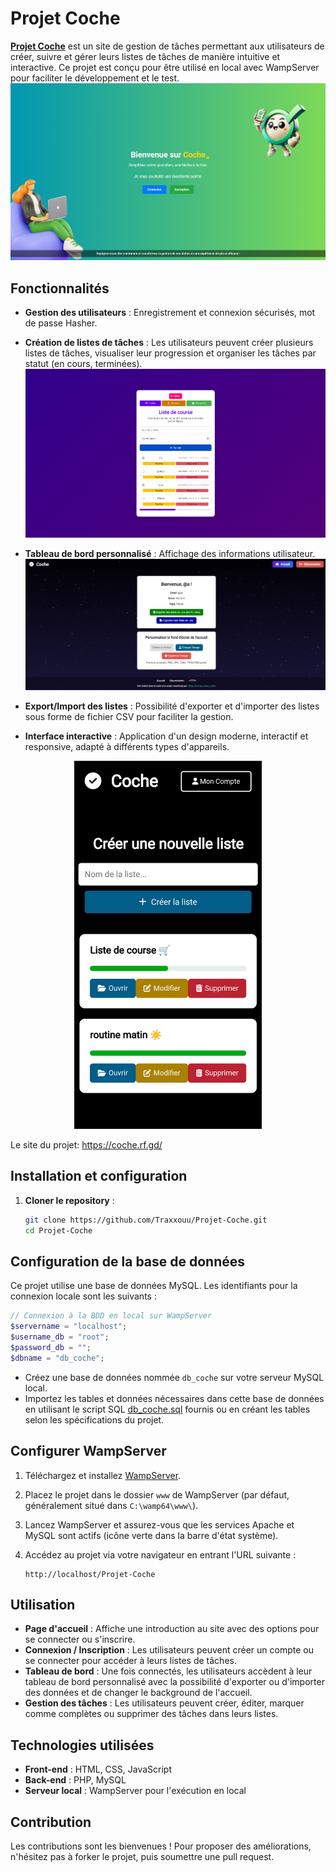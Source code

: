 # Projet Coche

**<a href="https://coche.rf.gd/?i=1">Projet Coche</a>** est un site de gestion de tâches permettant aux utilisateurs de créer, suivre et gérer leurs listes de tâches de manière intuitive et interactive. Ce projet est conçu pour être utilisé en local avec WampServer pour faciliter le développement et le test.
![Accueil](https://github.com/Traxxouu/Projet-Coche/blob/main/image/accueil_image.png)

## Fonctionnalités

- **Gestion des utilisateurs** : Enregistrement et connexion sécurisés, mot de passe Hasher.
- **Création de listes de tâches** : Les utilisateurs peuvent créer plusieurs listes de tâches, visualiser leur progression et organiser les tâches par statut (en cours, terminées).
![Liste de tâches](https://github.com/Traxxouu/Projet-Coche/blob/main/image/tache_image.png)

- **Tableau de bord personnalisé** : Affichage des informations utilisateur.
![Tableau de bord](https://github.com/Traxxouu/Projet-Coche/blob/main/image/dashboard_image.png)

- **Export/Import des listes** : Possibilité d'exporter et d'importer des listes sous forme de fichier CSV pour faciliter la gestion.
- **Interface interactive** : Application d'un design moderne, interactif et responsive, adapté à différents types d'appareils.
<p align="center">
  <img src="https://github.com/Traxxouu/Projet-Coche/blob/main/image/vue_mobile_app.jpg" alt="Vue Mobile" width="300"/>
</p>

Le site du projet: https://coche.rf.gd/

## Installation et configuration

1. **Cloner le repository** :

   ```bash
   git clone https://github.com/Traxxouu/Projet-Coche.git
   cd Projet-Coche

## Configuration de la base de données

Ce projet utilise une base de données MySQL. Les identifiants pour la connexion locale sont les suivants :

```php
// Connexion à la BDD en local sur WampServer
$servername = "localhost";
$username_db = "root";
$password_db = "";
$dbname = "db_coche";
```
- Créez une base de données nommée ``db_coche`` sur votre serveur MySQL local.
- Importez les tables et données nécessaires dans cette base de données en utilisant le script SQL [db_coche.sql](https://github.com/Traxxouu/Projet-Coche/blob/main/db_coche.sql) fournis ou en créant les tables selon les spécifications du projet.

## Configurer WampServer

1. Téléchargez et installez [WampServer](https://www.wampserver.com/).

2. Placez le projet dans le dossier `www` de WampServer (par défaut, généralement situé dans `C:\wamp64\www\`).

3. Lancez WampServer et assurez-vous que les services Apache et MySQL sont actifs (icône verte dans la barre d'état système).

4. Accédez au projet via votre navigateur en entrant l'URL suivante :

   ```http
   http://localhost/Projet-Coche

## Utilisation

- **Page d'accueil** : Affiche une introduction au site avec des options pour se connecter ou s'inscrire.
- **Connexion / Inscription** : Les utilisateurs peuvent créer un compte ou se connecter pour accéder à leurs listes de tâches.
- **Tableau de bord** : Une fois connectés, les utilisateurs accèdent à leur tableau de bord personnalisé avec la possibilité d'exporter ou d'importer des données et de changer le background de l'accueil.
- **Gestion des tâches** : Les utilisateurs peuvent créer, éditer, marquer comme complètes ou supprimer des tâches dans leurs listes.

## Technologies utilisées

- **Front-end** : HTML, CSS, JavaScript
- **Back-end** : PHP, MySQL
- **Serveur local** : WampServer pour l'exécution en local

## Contribution

Les contributions sont les bienvenues ! Pour proposer des améliorations, n'hésitez pas à forker le projet, puis soumettre une pull request.




